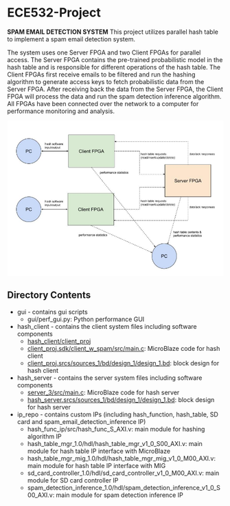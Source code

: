 # ECE532-Project

**SPAM EMAIL DETECTION SYSTEM**
This project utilizes parallel hash table to implement a spam email detection system.

The system uses one Server FPGA and two Client FPGAs for parallel access. 
The Server FPGA contains the pre-trained probabilistic model in the hash table and is responsible for different operations of the hash table. 
The Client FPGAs first receive emails to be filtered and run the hashing algorithm to generate access keys to fetch probabilistic data from the Server FPGA. 
After receiving back the data from the Server FPGA, the Client FPGA will process the data and run the spam detection inference algorithm.
All FPGAs have been connected over the network to a computer for performance monitoring and analysis.

![Alt text](System_Diagram.jpg?raw=true "Title")

## Directory Contents
  * gui - contains gui scripts
      *  gui/perf_gui.py: Python performance GUI
  * hash_client - contains the client system files including software components
      * [hash_client/client_proj](hash_client)
      * [client_proj.sdk/client_w_spam/src/main.c](client_proj.sdk/client_w_spam/src/main.c): MicroBlaze code for hash client
      * [client_proj.srcs/sources_1/bd/design_1/design_1.bd](client_proj.srcs/sources_1/bd/design_1): block design for hash client
  * hash_server - contains the server system files including software components
      * [server_3/src/main.c](hash_server/server_3/src/main.c): MicroBlaze code for hash server
      * [hash_server.srcs/sources_1/bd/design_1/design_1.bd](hash_server/hash_server.srcs/sources_1/bd/design_1): block design for hash server
  * ip_repo - contains custom IPs (including hash_function, hash_table, SD card and spam_email_detection_inference IP)
      * hash_func_ip/src/hash_func_S_AXI.v: main module for hashing algorithm IP
      * hash_table_mgr_1.0/hdl/hash_table_mgr_v1_0_S00_AXI.v: main module for hash table IP interface with MicroBlaze
      * hash_table_mgr_mig_1.0/hdl/hash_table_mgr_mig_v1_0_M00_AXI.v: main module for hash table IP interface with MIG
      * sd_card_controller_1.0/hdl/sd_card_controller_v1_0_M00_AXI.v: main module for SD card controller IP 
      * spam_detection_inference_1.0/hdl/spam_detection_inference_v1_0_S00_AXI.v: main module for spam detection inference IP
